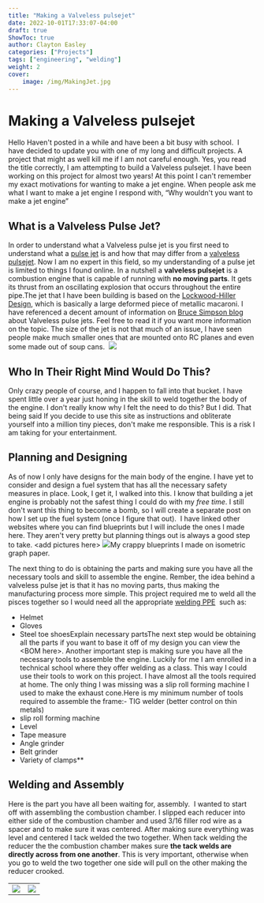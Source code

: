 ```yaml
---
title: "Making a Valveless pulsejet"
date: 2022-10-01T17:33:07-04:00
draft: true
ShowToc: true
author: Clayton Easley
categories: ["Projects"]
tags: ["engineering", "welding"]
weight: 2
cover: 
    image: /img/MakingJet.jpg
---
```


# Making a Valveless pulsejet


Hello Haven't posted in a while and have been a bit busy with school.  I have decided to update you with one of my long and difficult projects. A project that might as well kill me if I am not careful enough. Yes, you read the title correctly, I am attempting to build a Valveless pulsejet. I have been working on this project for almost two years! At this point I can't remember my exact motivations for wanting to make a jet engine. When people ask me what I want to make a jet engine I respond with, “Why wouldn't you want to make a jet engine”


## What is a Valveless Pulse Jet? 


In order to understand what a Valveless pulse jet is you first need to understand what a [pulse jet](https://en.wikipedia.org/wiki/Pulsejet) is and how that may differ from a [valveless pulsejet](https://en.wikipedia.org/wiki/Valveless_pulsejet). Now I am no expert in this field, so my understanding of a pulse jet is limited to things I found online. In a nutshell a **valveless pulsejet** is a combustion engine that is capable of running with **no moving parts**. It gets its thrust from an oscillating explosion that occurs throughout the entire pipe.The jet that I have been building is based on the [Lockwood-Hiller Design](https://patents.google.com/patent/US3462955A/en), which is basically a large deformed piece of metallic macaroni. I have referenced a decent amount of information on [Bruce Simpson blog](https://aardvark.co.nz/pjet/valveless.htm) about Valveless pulse jets. Feel free to read it if you want more information on the topic. The size of the jet is not that much of an issue, I have seen people make much smaller ones that are mounted onto RC planes and even some made out of soup cans.  ![](https://lh5.googleusercontent.com/k-vN96m5OSdlZSlRDgffae2PTRt89gdCezfjFhxF8WH9XqaQUFkGuDvz1M4vCdsrJHomjzyor8VmbB5XwXJb7mBMc9XRuekJ05zDKP4YDzGIJgEo9PZ08lISZIFGf55V49TulRvvobu2T6NeOKPLHRc)


## Who In Their Right Mind Would Do This?   


Only crazy people of course, and I happen to fall into that bucket. I have spent little over a year just honing in the skill to weld together the body of the engine. I don't really know why I felt the need to do this? But I did. That being said If you decide to use this site as instructions and obliterate yourself into a million tiny pieces, don't make me responsible. This is a risk I am taking for your entertainment. 


## Planning and Designing 


As of now I only have designs for the main body of the engine. I have yet to consider and design a fuel system that has all the necessary safety measures in place. Look, I get it, I walked into this. I know that building a jet engine is probably not the safest thing I could do with my _free time_. I still don't want this thing to become a bomb, so I will create a separate post on how I set up the fuel system (once I figure that out).  I have linked other websites where you can find blueprints but I will include the ones I made here. They aren't very pretty but planning things out is always a good step to take. &lt;add pictures here> ![](https://lh6.googleusercontent.com/L-PBSNIeUgwaNbmSBlC88lvfFvFXmJE410Ki2U8RBNsxfN3ib4H7GYHcm4Uk2VPrNsreFCGxr4dl4KvaQQxuJDJXLI94_bbUgu5AeqUJJF3tp9YZ3Q8aqnC88J2EDKTMqhUxBt3RNejSZT-M1OVinZQ)My crappy blueprints I made on isometric graph paper. 

The next thing to do is obtaining the parts and making sure you have all the necessary tools and skill to assemble the engine. Rember, the idea behind a valveless pulse jet is that it has no moving parts, thus making the manufacturing process more simple. This project required me to weld all the pisces together so I would need all the appropriate [welding PPE](https://www.ccohs.ca/oshanswers/safety_haz/welding/ppe.html)  such as:
- Helmet
- Gloves 
- Steel toe shoesExplain necessary partsThe next step would be obtaining all the parts if you want to base it off of my design you can view the &lt;BOM here>. Another important step is making sure you have all the necessary tools to assemble the engine. Luckily for me I am enrolled in a technical school where they offer welding as a class. This way I could use their tools to work on this project. I have almost all the tools required at home. The only thing I was missing was a slip roll forming machine I used to make the exhaust cone.Here is my minimum number of tools required to assemble the frame:- TIG welder (better control on thin metals)
- slip roll forming machine
- Level 
- Tape measure
- Angle grinder
- Belt grinder
- Variety of clamps**


## Welding and Assembly


Here is the part you have all been waiting for, assembly.  I wanted to start off with assembling the combustion chamber. I slipped each reducer into either side of the combustion chamber and used 3/16 filler rod wire as a spacer and to make sure it was centered. After making sure everything was level and centered I tack welded the two together. When tack welding the reducer the the combustion chamber makes sure **the tack welds are directly across from one another**. This is very important, otherwise when you go to weld the two together one side will pull on the other making the reducer crooked. 

<!-- put images side by side -->

|    |            |
|----------|:-------------:|
| ![](https://lh4.googleusercontent.com/bxPCxQadvdGB4VRzbM1sHvPpTBzJyNDNusVTQw9Lj2pevXGS4Cxq7x5uKIK15psAIPYKV6xrHyeFMPLWzaj-hKPdC7FHx3ZDL2YByCfKq_VuKIA0Z0lvwXnZv_hiIEO20zJ5YnyuhbqP91hHXXOQk-A) |  ![](https://lh3.googleusercontent.com/9kZqFlX9qR7W7isNeIDQoEPLkQ6U83ph5w0CBR4TwTfRtxMwwBlInz8-CN1yhiCeNC42QaEkH9xal6PEUNuwv6ZM_hxidI4pLX6UtV7KiZ652VcOnNR4VDNYABrLGQLo5Or7CCfy05R8Od50F4Zrmnk) |



